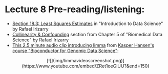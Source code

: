# Lecture 8 Pre-reading/listening:

* [Section 18.3: Least Squares Estimates](http://rafalab.dfci.harvard.edu/dsbook/linear-models.html#lse) in "Introduction to Data Science" by Rafael Irizarry
* [Collinearity & Confounding](http://genomicsclass.github.io/book/pages/collinearity.html) section from Chapter 5 of "Biomedical Data Science" by Rafael Irizarry
* [This 2.5 minute audio clip introducing limma](https://www.youtube.com/embed/ZRet1oeGiUU?&end=150) from [Kasper Hansen's course "Bioconductor for Genomic Data Science"](https://kasperdanielhansen.github.io/genbioconductor/):

<p align="center">
[![](img/limmavideoscreenshot.png)](https://www.youtube.com/embed/ZRet1oeGiUU?&end=150)
</p>
